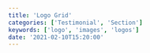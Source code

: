 ```yaml
---
title: 'Logo Grid'
categories: ['Testimonial', 'Section']
keywords: ['logo', 'images', 'logos']
date: '2021-02-10T15:20:00'
---
```


<!-- wp:columns {"align":"wide"} -->
<div class="wp-block-columns alignwide">

<!-- wp:column -->
<div class="wp-block-column"><!-- wp:image {"sizeSlug":"large","linkDestination":"none"} -->
<figure class="wp-block-image size-large"><img src="https://use-patterns.vercel.app/images/logo-1.png" alt=""></figure>
<!-- /wp:image --></div>
<!-- /wp:column -->

<!-- wp:column -->
<div class="wp-block-column"><!-- wp:image {"sizeSlug":"large","linkDestination":"none"} -->
<figure class="wp-block-image size-large"><img src="https://use-patterns.vercel.app/images/logo-2.png" alt=""></figure>
<!-- /wp:image --></div>
<!-- /wp:column -->

<!-- wp:column -->
<div class="wp-block-column"><!-- wp:image {"sizeSlug":"large","linkDestination":"none"} -->
<figure class="wp-block-image size-large"><img src="https://use-patterns.vercel.app/images/logo-3.png" alt=""></figure>
<!-- /wp:image --></div>
<!-- /wp:column -->

<!-- wp:column -->
<div class="wp-block-column"><!-- wp:image {"sizeSlug":"large","linkDestination":"none"} -->
<figure class="wp-block-image size-large"><img src="https://use-patterns.vercel.app/images/logo-4.png" alt=""></figure>
<!-- /wp:image --></div>
<!-- /wp:column -->

</div>
<!-- /wp:columns -->
